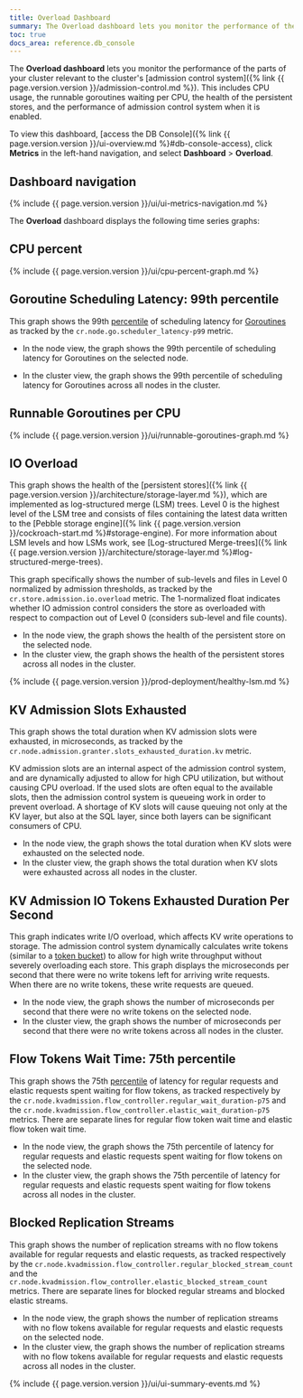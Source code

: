 ```yaml
---
title: Overload Dashboard
summary: The Overload dashboard lets you monitor the performance of the admission control system.
toc: true
docs_area: reference.db_console
---
```


The **Overload dashboard** lets you monitor the performance of the parts of your cluster relevant to the cluster's [admission control system]({% link {{ page.version.version }}/admission-control.md %}). This includes CPU usage, the runnable goroutines waiting per CPU, the health of the persistent stores, and the performance of admission control system when it is enabled.

To view this dashboard, [access the DB Console]({% link {{ page.version.version }}/ui-overview.md %}#db-console-access), click **Metrics** in the left-hand navigation, and select **Dashboard** > **Overload**.

## Dashboard navigation

{% include {{ page.version.version }}/ui/ui-metrics-navigation.md %}

The **Overload** dashboard displays the following time series graphs:

## CPU percent

{% include {{ page.version.version }}/ui/cpu-percent-graph.md %}

## Goroutine Scheduling Latency: 99th percentile

This graph shows the 99th [percentile](https://wikipedia.org/wiki/Percentile#The_normal_distribution_and_percentiles) of scheduling latency for [Goroutines](https://golangbot.com/goroutines/) as tracked by the `cr.node.go.scheduler_latency-p99` metric.

- In the node view, the graph shows the 99th percentile of scheduling latency for Goroutines on the selected node.

- In the cluster view, the graph shows the 99th percentile of scheduling latency for Goroutines across all nodes in the cluster.

## Runnable Goroutines per CPU

{% include {{ page.version.version }}/ui/runnable-goroutines-graph.md %}

## IO Overload

This graph shows the health of the [persistent stores]({% link {{ page.version.version }}/architecture/storage-layer.md %}), which are implemented as log-structured merge (LSM) trees. Level 0 is the highest level of the LSM tree and consists of files containing the latest data written to the [Pebble storage engine]({% link {{ page.version.version }}/cockroach-start.md %}#storage-engine). For more information about LSM levels and how LSMs work, see [Log-structured Merge-trees]({% link {{ page.version.version }}/architecture/storage-layer.md %}#log-structured-merge-trees).

This graph specifically shows the number of sub-levels and files in Level 0 normalized by admission thresholds, as tracked by the `cr.store.admission.io.overload` metric. The 1-normalized float indicates whether IO admission control considers the store as overloaded with respect to compaction out of Level 0 (considers sub-level and file counts).

- In the node view, the graph shows the health of the persistent store on the selected node.
- In the cluster view, the graph shows the health of the persistent stores across all nodes in the cluster.

{% include {{ page.version.version }}/prod-deployment/healthy-lsm.md %}

## KV Admission Slots Exhausted

This graph shows the total duration when KV admission slots were exhausted, in microseconds, as tracked by the `cr.node.admission.granter.slots_exhausted_duration.kv` metric.

KV admission slots are an internal aspect of the admission control system, and are dynamically adjusted to allow for high CPU utilization, but without causing CPU overload. If the used slots are often equal to the available slots, then the admission control system is queueing work in order to prevent overload. A shortage of KV slots will cause queuing not only at the KV layer, but also at the SQL layer, since both layers can be significant consumers of CPU.

- In the node view, the graph shows the total duration when KV slots were exhausted on the selected node.
- In the cluster view, the graph shows the total duration when KV slots were exhausted across all nodes in the cluster.

## KV Admission IO Tokens Exhausted Duration Per Second

This graph indicates write I/O overload, which affects KV write operations to storage. The admission control system dynamically calculates write tokens (similar to a [token bucket](https://wikipedia.org/wiki/Token_bucket)) to allow for high write throughput without severely overloading each store. This graph displays the microseconds per second that there were no write tokens left for arriving write requests. When there are no write tokens, these write requests are queued.

- In the node view, the graph shows the number of microseconds per second that there were no write tokens on the selected node.
- In the cluster view, the graph shows the number of microseconds per second that there were no write tokens across all nodes in the cluster.

## Flow Tokens Wait Time: 75th percentile

This graph shows the 75th [percentile](https://wikipedia.org/wiki/Percentile#The_normal_distribution_and_percentiles) of latency for regular requests and elastic requests spent waiting for flow tokens, as tracked respectively by the `cr.node.kvadmission.flow_controller.regular_wait_duration-p75` and the `cr.node.kvadmission.flow_controller.elastic_wait_duration-p75` metrics. There are separate lines for regular flow token wait time and elastic flow token wait time.

- In the node view, the graph shows the 75th percentile of latency for regular requests and elastic requests spent waiting for flow tokens on the selected node.
- In the cluster view, the graph shows the 75th percentile of latency for regular requests and elastic requests spent waiting for flow tokens across all nodes in the cluster.

## Blocked Replication Streams

This graph shows the number of replication streams with no flow tokens available for regular requests and elastic requests, as tracked respectively by the `cr.node.kvadmission.flow_controller.regular_blocked_stream_count` and the `cr.node.kvadmission.flow_controller.elastic_blocked_stream_count` metrics. There are separate lines for blocked regular streams and blocked elastic streams.
 
- In the node view, the graph shows the number of replication streams with no flow tokens available for regular requests and elastic requests on the selected node.
- In the cluster view, the graph shows the number of replication streams with no flow tokens available for regular requests and elastic requests across all nodes in the cluster.

{% include {{ page.version.version }}/ui/ui-summary-events.md %}
